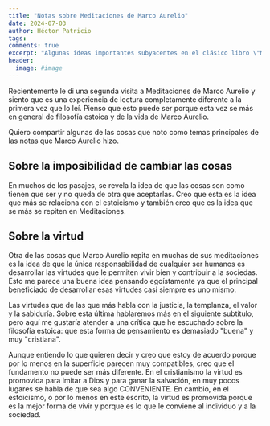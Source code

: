 ```yaml
---
title: "Notas sobre Meditaciones de Marco Aurelio"
date: 2024-07-03
author: Héctor Patricio
tags:
comments: true
excerpt: "Algunas ideas importantes subyacentes en el clásico libro \"Meditacones\" de Marco Aurelio."
header:
  image: #image
---
```


Recientemente le di una segunda visita a Meditaciones de Marco Aurelio y
siento que es una experiencia de lectura completamente diferente a la primera vez
que lo leí. Pienso que esto puede ser porque esta vez se más en general de
filosofía estoica y de la vida de Marco Aurelio.

Quiero compartir algunas de las cosas que noto como temas principales de
las notas que Marco Aurelio hizo.

## Sobre la imposibilidad de cambiar las cosas

En muchos de los pasajes, se revela la idea de que las cosas son como tienen
que ser y no queda de otra que aceptarlas. Creo que esta es la idea que más
se relaciona con el estoicismo y también creo que es la idea que se más
se repiten en Meditaciones.

## Sobre la virtud

Otra de las cosas que Marco Aurelio repita en muchas de sus meditaciones
es la idea de que la única responsabilidad de cualquier ser humanos
es desarrollar las virtudes que le permiten vivir bien y contribuir a
la sociedas. Esto me parece una buena idea pensando egoístamente ya
que el principal beneficiado de desarrollar esas virtudes casi siempre
es uno mismo.

Las virtudes que de las que más habla con la justicia, la templanza, el
valor y la sabiduría. Sobre esta última hablaremos más en el siguiente
subtítulo, pero aquí me gustaría atender a una crítica que he escuchado
sobre la filosofía estoica: que esta forma de pensamiento es demasiado
"buena" y muy "cristiana".

Aunque entiendo lo que quieren decir y creo que estoy de acuerdo porque
por lo menos en la superficie parecen muy compatibles, creo que el fundamento
no puede ser más diferente. En el cristianismo la virtud es promovida
para imitar a Dios y para ganar la salvación, en muy pocos lugares se habla
de que sea algo CONVENIENTE. En cambio, en el estoicismo, o por lo menos
en este escrito, la virtud es promovida porque es la mejor forma de vivir
y porque es lo que le conviene al individuo y a la sociedad.
